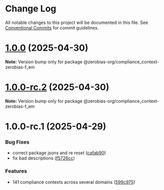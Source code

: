 # Change Log

All notable changes to this project will be documented in this file.
See [Conventional Commits](https://conventionalcommits.org) for commit guidelines.

# [1.0.0](https://github.com/zerobias-org/compliance_context/compare/@zerobias-org/compliance_context-zerobias-f_em@1.0.0-rc.2...@zerobias-org/compliance_context-zerobias-f_em@1.0.0) (2025-04-30)

**Note:** Version bump only for package @zerobias-org/compliance_context-zerobias-f_em





# [1.0.0-rc.2](https://github.com/zerobias-org/compliance_context/compare/@zerobias-org/compliance_context-zerobias-f_em@1.0.0-rc.1...@zerobias-org/compliance_context-zerobias-f_em@1.0.0-rc.2) (2025-04-30)

**Note:** Version bump only for package @zerobias-org/compliance_context-zerobias-f_em





# 1.0.0-rc.1 (2025-04-29)


### Bug Fixes

* correct package jsons and re reset ([cafab90](https://github.com/zerobias-org/compliance_context/commit/cafab90b3771e45ffeefa4ea2dca415266baa99f))
* fix bad descriptions ([f5726cc](https://github.com/zerobias-org/compliance_context/commit/f5726cc749df176f6d8e37f3d2ed07b1302f60e5))


### Features

* 141 compliance contexts across several domains ([599c975](https://github.com/zerobias-org/compliance_context/commit/599c975fcf3da5bbfffe4113c7f5f793e5231e68))

